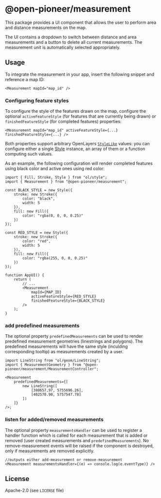 # @open-pioneer/measurement

This package provides a UI component that allows the user to perform area and distance measurements on the map.

The UI contains a dropdown to switch between distance and area measurements and a button to delete all current measurements. The measurement unit is automatically selected appropriately.

## Usage

To integrate the measurement in your app, insert the following snippet and reference a map ID:

```tsx
<Measurement mapId="map_id" />
```

### Configuring feature styles

To configure the style of the features drawn on the map, configure the optional `activeFeatureStyle` (for features that are currently being drawn) or `finishedFeatureStyle` (for completed features) properties:

```tsx
<Measurement mapId="map_id" activeFeatureStyle={...} finishedFeatureStyle={...} />
```

Both properties support arbitrary OpenLayers [`StyleLike`](https://openlayers.org/en/latest/apidoc/module-ol_style_Style.html#~StyleLike) values: you can configure either a single [Style](https://openlayers.org/en/latest/apidoc/module-ol_style_Style.html) instance, an array of them or a function computing such values.

As an example, the following configuration will render completed features using black color and active ones using red color:

```tsx
import { Fill, Stroke, Style } from "ol/style";
import { Measurement } from "@open-pioneer/measurement";

const BLACK_STYLE = new Style({
    stroke: new Stroke({
        color: "black",
        width: 5
    }),
    fill: new Fill({
        color: "rgba(0, 0, 0, 0.25)"
    })
});

const RED_STYLE = new Style({
    stroke: new Stroke({
        color: "red",
        width: 5
    }),
    fill: new Fill({
        color: "rgba(255, 0, 0, 0.25)"
    })
});

function AppUI() {
    return (
        // ...
        <Measurement
            mapId={MAP_ID}
            activeFeatureStyle={RED_STYLE}
            finishedFeatureStyle={BLACK_STYLE}
        />
    );
}
```

### add predefined measurements

The optional property `predefinedMeasurements` can be used to render predefined measurement geometries (linestrings and polygons). The predefined measurements will have the same style (inculding corresponding tooltip) as measurements created by a user.

```tsx
import LineString from "ol/geom/LineString";
import { MeasurementGeometry } from "@open-pioneer/measurement/MeasurementController";

<Measurement
    predefinedMeasurements={[
        new LineString([
            [398657.97, 5755696.26],
            [402570.98, 5757547.78]
        ])
    ]}
/>;
```

### listen for added/removed measurements

The optional property `measurementsHandler` can be used to register a handler function which is called for each measurement that is added or removed (user created measurements and `predefinedMeasurements`).
No remove-measurement events will be raised if the component is destroyed, only if measurements are removed explicitly.

```tsx
//outputs either add-measurement or remove-measurement
<Measurement measurementsHandler={(e) => console.log(e.eventType)} />
```

## License

Apache-2.0 (see `LICENSE` file)
